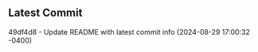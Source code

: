 
## Latest Commit
49df4d8 - Update README with latest commit info (2024-08-29 17:00:32 -0400) <Yunxi-Zhou>
